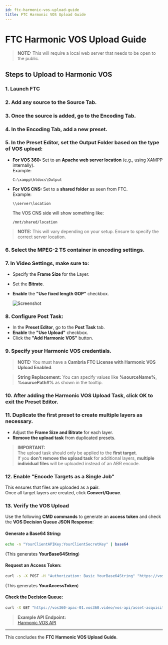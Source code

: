 ```yaml
---
id: ftc-harmonic-vos-upload-guide
title: FTC Harmonic VOS Upload Guide
---
```


# FTC Harmonic VOS Upload Guide

> **NOTE:** This will require a local web server that needs to be open to the public.

## Steps to Upload to Harmonic VOS

### 1. Launch FTC

### 2. Add any source to the **Source Tab**.  

### 3. Once the source is added, go to the **Encoding Tab**.

### 4. In the Encoding Tab, **add a new preset**.

### 5. In the **Preset Editor**, set the **Output Folder** based on the type of VOS upload:

- **For VOS 360:** Set to an **Apache web server location** (e.g., using XAMPP internally).  
  Example:  
  ```
  C:\xampp\htdocs\Output
  ```
- **For VOS CNS:** Set to a **shared folder** as seen from FTC.  
  Example:  
  ```
  \\server\location
  ```  
  The VOS CNS side will show something like:  
  ```
  /mnt/shared/location
  ```

> **NOTE:** This will vary depending on your setup. Ensure to specify the correct server location.

### 6. Select the **MPEG-2 TS** container in encoding settings.

### 7. In **Video Settings**, make sure to:
- Specify the **Frame Size** for the Layer.
- Set the **Bitrate**.
- **Enable** the **"Use fixed length GOP"** checkbox.

   
   
   ![Screenshot](02_screenshot.png)
   
   

### 8. Configure **Post Task**:
- In the **Preset Editor**, go to the **Post Task** tab.
- **Enable** the **"Use Upload"** checkbox.
- Click the **"Add Harmonic VOS"** button.

   
   

### 9. Specify your **Harmonic VOS credentials**.

> **NOTE:** You must have a **Cambria FTC License with Harmonic VOS Upload Enabled**.

   

> **String Replacement:** You can specify values like **%sourceName%**, **%sourcePath#%** as shown in the tooltip.

### 10. After adding the **Harmonic VOS Upload Task**, click **OK** to exit the Preset Editor.

### 11. **Duplicate the first preset** to create multiple layers as necessary.
- Adjust the **Frame Size and Bitrate** for each layer.
- **Remove the upload task** from duplicated presets.

> **IMPORTANT:**  
> The upload task should only be applied to the **first target**.  
> If you **don't remove the upload task** for additional layers, **multiple individual files** will be uploaded instead of an ABR encode.

### 12. **Enable "Encode Targets as a Single Job"**  
This ensures that files are uploaded as a **pair**.  
Once all target layers are created, click **Convert/Queue**.

   
   

### 13. **Verify the VOS Upload**  
Use the following **CMD commands** to generate an **access token** and check the **VOS Decision Queue JSON Response**:

#### Generate a Base64 String:
```sh
echo -n "YourClientAPIKey:YourClientSecretKey" | base64
```
(This generates **YourBase64String**)

#### Request an Access Token:
```sh
curl -s -X POST -H "Authorization: Basic YourBase64String" "https://vos360-apac-01.vos360.video/oauth/token?grant_type=client_credentials"
```
(This generates **YourAccessToken**)

#### Check the Decision Queue:
```sh
curl -X GET "https://vos360-apac-01.vos360.video/vos-api/asset-acquisition/v1/assets/need_decision" -H "accept: */*" -H "Authorization: Bearer YourGeneratedAccessToken"
```

> **Example API Endpoint:**  
> [Harmonic VOS API](https://vos360-apac-01.vos360.video/oauth/token?grant_type=client_credentials)

---

This concludes the **FTC Harmonic VOS Upload Guide**.

